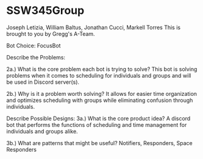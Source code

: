 # SSW345Group
Joseph Letizia, William Baltus, Jonathan Cucci, Markell Torres
This is brought to you by Gregg's A-Team.

Bot Choice: FocusBot

Describe the Problems:

2a.) What is the core problem each bot is trying to solve?
  This bot is solving problems when it comes to scheduling for individuals and groups and will be used in Discord server(s).

2b.) Why is it a problem worth solving?
It allows for easier time organization and optimizes scheduling with groups while eliminating confusion through individuals.

Describe Possible Designs:
3a.) What is the core product idea?
A discord bot that performs the functions of scheduling and time management for individuals and groups alike.

3b.) What are patterns that might be useful?
Notifiers, Responders, Space Responders
